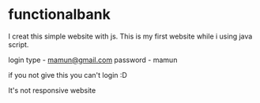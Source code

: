 # functionalbank
I creat this simple website with js. This is my first website while i using java script. 

login type - mamun@gmail.com
password - mamun

if you not give this you can't login :D

It's not responsive website
